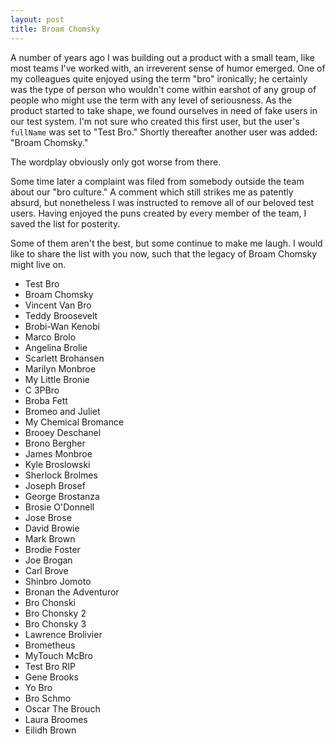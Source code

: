 ```yaml
---
layout: post
title: Broam Chomsky
---
```


A number of years ago I was building out a product with a small team, like most
teams I've worked with, an irreverent sense of humor emerged. One of my
colleagues quite enjoyed using the term "bro" ironically; he certainly was the
type of person who wouldn't come within earshot of any group of people who
might use the term with any level of seriousness. As the product started to
take shape, we found ourselves in need of fake users in our test system. I'm
not sure who created this first user, but the user's `fullName` was set to
"Test Bro." Shortly thereafter another user was added: "Broam Chomsky."

The wordplay obviously only got worse from there.

Some time later a complaint was filed from somebody outside the team about our
"bro culture." A comment which still strikes me as patently absurd, but
nonetheless I was instructed to remove all of our beloved test users. Having
enjoyed the puns created by every member of the team, I saved the list for
posterity.

Some of them aren't the best, but some continue to make me laugh. I would like
to share the list with you now, such that the legacy of Broam Chomsky might
live on.

* Test Bro
* Broam Chomsky
* Vincent Van Bro
* Teddy Broosevelt
* Brobi-Wan Kenobi
* Marco Brolo
* Angelina Brolie
* Scarlett Brohansen
* Marilyn Monbroe
* My Little Bronie
* C 3PBro
* Broba Fett
* Bromeo and Juliet
* My Chemical Bromance
* Brooey Deschanel
* Brono Bergher
* James Monbroe
* Kyle Broslowski
* Sherlock Brolmes
* Joseph Brosef
* George Brostanza
* Brosie O'Donnell
* Jose Brose
* David Browie
* Mark Brown
* Brodie Foster
* Joe Brogan
* Carl Brove
* Shinbro Jomoto
* Bronan the Adventuror
* Bro Chonski
* Bro Chonsky 2
* Bro Chonsky 3
* Lawrence Brolivier
* Brometheus  
* MyTouch McBro
* Test Bro RIP
* Gene Brooks
* Yo Bro
* Bro Schmo
* Oscar The Brouch
* Laura Broomes
* Eilidh  Brown



